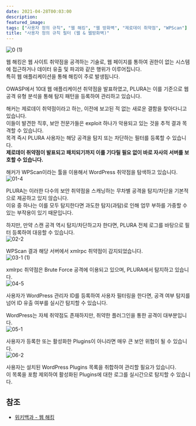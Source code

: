 ```yaml
---
date: 2021-04-28T00:03:00
description: 
featured_image: 
tags: ["사용자 정의 규칙", "웹 해킹", "웹 방화벽", "제로데이 취약점", "WPScan"]
title: "사용자 정의 규칙 필터 (웹 & 웹방화벽)"
---
```


![0 (1)](https://github.com/user-attachments/assets/6a921cb9-fe12-4ab3-845a-1a7de939da76)

웹 해킹은 웹 사이트 취약점을 공격하는 기술로, 웹 페이지를 통하여 권한이 없는 시스템에 접근하거나 데이터 유출 및 파괴와 같은 행위가 이루어집니다.  
특히 웹 애플리케이션을 통해 해킹이 주로 발생됩니다.

OWASP에서 10대 웹 애플리케이션 취약점을 발표하였고, PLURA는 이를 기준으로 웹 공격 유형 분석을 통해 탐지 패턴을 등록하여 관리하고 있습니다.

해커는 제로데이 취약점이라고 하는, 이전에 보고된 적 없는 새로운 결함을 찾아다니고 있습니다.  
이들이 발견한 직후, 보안 전문가들은 exploit 하나가 악용되고 있는 것을 추적 결과 목격할 수 있습니다.  
목격 즉시 PLURA 사용자는 해당 공격을 탐지 또는 차단하는 필터를 등록할 수 있습니다.  
**제로데이 취약점이 발표되고 패치되기까지 이를 기다릴 필요 없이 바로 자사의 서버를 보호할 수 있습니다.**

해커가 WPScan이라는 툴을 이용해서 WordPress 취약점을 탐색하고 있습니다.  
![01-4](https://github.com/user-attachments/assets/3b3d6986-6376-448f-a64f-f1fbaf821238)

PLURA는 이러한 다수의 보안 취약점을 스캐닝하는 무차별 공격을 탐지/차단을 기본적으로 제공하고 있지 않습니다.  
이유 중 하나는 이를 모두 탐지한다면 과도한 탐지(과탐)로 인해 업무 부하를 가중할 수 있는 부작용이 있기 때문입니다.

하지만, 만약 스캔 공격 역시 탐지/차단하고자 한다면, PLURA 전체 로그를 바탕으로 필터 등록하여 대응할 수 있습니다.  
![02-2](https://github.com/user-attachments/assets/997409b6-165c-4099-a090-72e4f1486720)

WPScan 결과 해당 서버에서 xmlrpc 취약점이 감지되었습니다.  
![03-1 (1)](https://github.com/user-attachments/assets/09477163-0655-4419-90a3-3ab90fd81c4b)

xmlrpc 취약점은 Brute Force 공격에 이용되고 있으며, PLURA에서 탐지하고 있습니다.  
![04-5](https://github.com/user-attachments/assets/948fd06e-b1bb-4468-96ef-74024ce58cba)

사용자가 WordPress 관리자 ID를 등록하여 사용자 필터링을 한다면, 공격 여부 탐지를 넘어 ID 유출 여부를 실시간 탐지할 수 있습니다.

WordPress는 자체 취약점도 존재하지만, 취약한 플러그인을 통한 공격이 대부분입니다.  
![05-1](https://github.com/user-attachments/assets/d8709496-c7f8-44f0-9a98-c931451bb003)

사용자가 등록한 또는 활성화한 Plugins이 아니라면 매우 큰 보안 위협이 될 수 있습니다.  
![06-2](https://github.com/user-attachments/assets/486904c3-18fb-41b0-8e9a-1b7111cf5da5)

사용자는 설치된 WordPress Plugins 목록을 취합하여 관리할 필요가 있습니다.  
이 목록을 포함 제외하여 활성화된 Plugins에 대한 로그를 실시간으로 탐지할 수 있습니다.

## 참조

- [위키백과 - 웹 해킹](https://ko.wikipedia.org/wiki/%EC%9B%B9_%ED%95%B4%ED%82%B9_)
